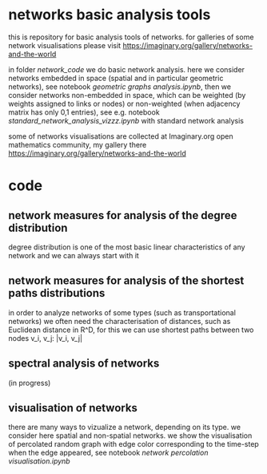 
# networks basic analysis tools 
this is repository for basic analysis tools of networks.
for galleries of some network visualisations please visit https://imaginary.org/gallery/networks-and-the-world 

in folder *network_code* we do basic network analysis.
here we consider networks embedded in space (spatial and in particular geometric networks),  see notebook *geometric graphs analysis.ipynb*,
then we consider networks non-embedded in space, which can be weighted (by weights assigned to links or nodes) 
or non-weighted (when adjacency matrix has only 0,1 entries), see e.g. notebook *standard_network_analysis_vizzz.ipynb* with standard network analysis

some of networks visualisations are collected at Imaginary.org open mathematics community, my gallery there https://imaginary.org/gallery/networks-and-the-world

# code 

## network measures for analysis of the degree distribution 
degree distribution is one of the most basic linear characteristics of any network and we can always start with it

## network measures for analysis of the shortest paths distributions 
in order to analyze networks of some types (such as transportational networks) we often need 
the characterisation of distances, such as Euclidean distance in R^D, for this we can use shortest paths between two nodes 
v_i, v_j: |v_i, v_j|

## spectral analysis of networks 
(in progress)

## visualisation of networks  
there are many ways to vizualize a network, depending on its type. we consider here spatial and non-spatial networks.
we show the visualisation of percolated random graph 
with edge color corresponding to the time-step when the edge appeared, see notebook *network percolation visualisation.ipynb*
